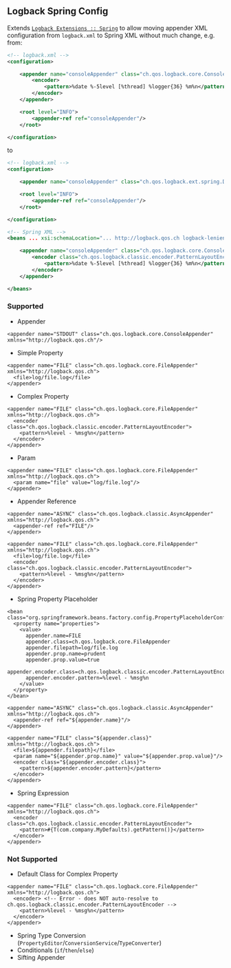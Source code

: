 Logback Spring Config
---------------------
Extends [`Logback Extensions :: Spring`](https://github.com/qos-ch/logback-extensions/wiki/Spring) to allow moving appender XML configuration from `logback.xml` to Spring XML without much change, e.g. from:

```xml
<!-- logback.xml -->
<configuration>

    <appender name="consoleAppender" class="ch.qos.logback.core.ConsoleAppender">
        <encoder>
            <pattern>%date %-5level [%thread] %logger{36} %m%n</pattern>
        </encoder>
    </appender>

    <root level="INFO">
        <appender-ref ref="consoleAppender"/>
    </root>

</configuration>
```

to

```xml
<!-- logback.xml -->
<configuration>

    <appender name="consoleAppender" class="ch.qos.logback.ext.spring.DelegatingLogbackAppender"/>

    <root level="INFO">
        <appender-ref ref="consoleAppender"/>
    </root>

</configuration>
```
```xml
<!-- Spring XML -->
<beans ... xsi:schemaLocation="... http://logback.qos.ch logback-lenient.xsd">

    <appender name="consoleAppender" class="ch.qos.logback.core.ConsoleAppender" xmlns="http://logback.qos.ch">
        <encoder class="ch.qos.logback.classic.encoder.PatternLayoutEncoder">
            <pattern>%date %-5level [%thread] %logger{36} %m%n</pattern>
        </encoder>
    </appender>

</beans>
```

### Supported
- Appender
```
<appender name="STDOUT" class="ch.qos.logback.core.ConsoleAppender" xmlns="http://logback.qos.ch"/>
```
- Simple Property
```
<appender name="FILE" class="ch.qos.logback.core.FileAppender" xmlns="http://logback.qos.ch">
  <file>log/file.log</file>
</appender>
```
- Complex Property
```
<appender name="FILE" class="ch.qos.logback.core.FileAppender" xmlns="http://logback.qos.ch">
  <encoder class="ch.qos.logback.classic.encoder.PatternLayoutEncoder">
    <pattern>%level - %msg%n</pattern>
  </encoder>
</appender>
```
- Param
```
<appender name="FILE" class="ch.qos.logback.core.FileAppender" xmlns="http://logback.qos.ch">
  <param name="file" value="log/file.log"/>
</appender>
```
- Appender Reference
```
<appender name="ASYNC" class="ch.qos.logback.classic.AsyncAppender" xmlns="http://logback.qos.ch">
  <appender-ref ref="FILE"/>
</appender>

<appender name="FILE" class="ch.qos.logback.core.FileAppender" xmlns="http://logback.qos.ch">
  <file>log/file.log</file>
  <encoder class="ch.qos.logback.classic.encoder.PatternLayoutEncoder">
    <pattern>%level - %msg%n</pattern>
  </encoder>
</appender>
```
- Spring Property Placeholder
```
<bean class="org.springframework.beans.factory.config.PropertyPlaceholderConfigurer">
  <property name="properties">
    <value>
      appender.name=FILE
      appender.class=ch.qos.logback.core.FileAppender
      appender.filepath=log/file.log
      appender.prop.name=prudent
      appender.prop.value=true
      appender.encoder.class=ch.qos.logback.classic.encoder.PatternLayoutEncoder
      appender.encoder.pattern=%level - %msg%n
    </value>
  </property>
</bean>

<appender name="ASYNC" class="ch.qos.logback.classic.AsyncAppender" xmlns="http://logback.qos.ch">
  <appender-ref ref="${appender.name}"/>
</appender>

<appender name="FILE" class="${appender.class}" xmlns="http://logback.qos.ch">
  <file>${appender.filepath}</file>
  <param name="${appender.prop.name}" value="${appender.prop.value}"/>
  <encoder class="${appender.encoder.class}">
    <pattern>${appender.encoder.pattern}</pattern>
  </encoder>
</appender>
```
- Spring Expression
```
<appender name="FILE" class="ch.qos.logback.core.FileAppender" xmlns="http://logback.qos.ch">
  <encoder class="ch.qos.logback.classic.encoder.PatternLayoutEncoder">
    <pattern>#{T(com.company.MyDefaults).getPattern()}</pattern>
  </encoder>
</appender>
```

### Not Supported
- Default Class for Complex Property
```
<appender name="FILE" class="ch.qos.logback.core.FileAppender" xmlns="http://logback.qos.ch">
  <encoder> <!-- Error - does NOT auto-resolve to ch.qos.logback.classic.encoder.PatternLayoutEncoder -->
    <pattern>%level - %msg%n</pattern>
  </encoder>
</appender>
```
- Spring Type Conversion (`PropertyEditor`/`ConversionService`/`TypeConverter`)
- Conditionals (`if`/`then`/`else`)
- Sifting Appender
